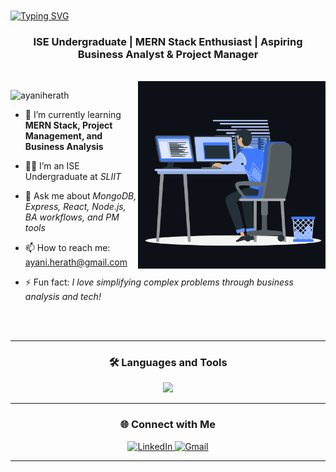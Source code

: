<a href="https://git.io/typing-svg" align="center">
  <img align="center" src="https://readme-typing-svg.demolab.com?font=Fira+Code&size=30&pause=1000&center=true&vCenter=true&random=false&width=800&lines=Hi%F0%9F%91%8B+I+am+Ayani+Budara+Herath" alt="Typing SVG" />
</a>

<h3 align="center">ISE Undergraduate | MERN Stack Enthusiast | Aspiring Business Analyst & Project Manager</h3>

<br/>
<img align="right" alt="coding" width="300" src="https://raw.githubusercontent.com/daniru12/daniru12/main/animation.gif">

<p align="left">
  <img src="https://komarev.com/ghpvc/?username=ayaniherath&label=Profile%20views&color=0e75b6&style=flat" alt="ayaniherath" />
</p>


- 🌱 I’m currently learning **MERN Stack, Project Management, and Business Analysis**

- 🧑‍🎓 I’m an ISE Undergraduate at <em>SLIIT</em>

- 💬 Ask me about <em>MongoDB, Express, React, Node.js, BA workflows, and PM tools</em>

- 📫 How to reach me: <a href="mailto:ayani.herath@gmail.com">ayani.herath@gmail.com</a>

- ⚡ Fun fact: <em>I love simplifying complex problems through business analysis and tech!</em>

<br><br>

---

<h3 align="center">🛠 Languages and Tools</h3>

<p align="center">
  <a href="https://skillicons.dev">
    <img src="https://skillicons.dev/icons?i=html,css,js,react,nodejs,mongodb,express,py,java,git,github,vscode,figma,bootstrap,tailwind,postman&theme=dark&perline=13"/>
  </a>
</p>

---

<h3 align="center">🌐 Connect with Me</h3>

<p align="center">
  <a href="https://linkedin.com/in/ayani-budara-herath" target="_blank">
    <img src="https://img.shields.io/badge/LinkedIn-0077B5?style=for-the-badge&logo=linkedin&logoColor=white" alt="LinkedIn"/>
  </a>
  <a href="mailto:ayani.herath@gmail.com" target="_blank">
    <img src="https://img.shields.io/badge/Gmail-D14836?style=for-the-badge&logo=gmail&logoColor=white" alt="Gmail"/>
  </a>
</p>

---
